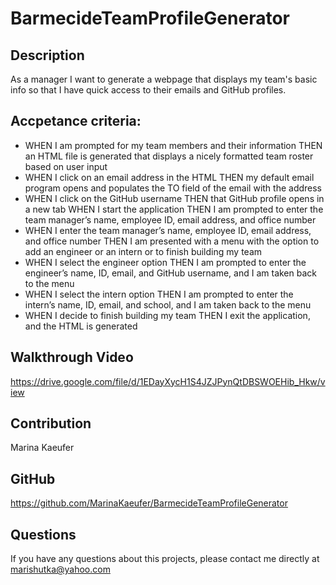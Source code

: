 # BarmecideTeamProfileGenerator

## Description

As a manager I want to generate a webpage that displays my team's basic info so that I have quick access to their emails and GitHub profiles.

## Accpetance criteria: 
* WHEN I am prompted for my team members and their information THEN an HTML file is generated that displays a nicely formatted team roster based on user input
* WHEN I click on an email address in the HTML THEN my default email program opens and populates the TO field of the email with the address
* WHEN I click on the GitHub username THEN that GitHub profile opens in a new tab
WHEN I start the application THEN I am prompted to enter the team manager’s name, employee ID, email address, and office number
* WHEN I enter the team manager’s name, employee ID, email address, and office number THEN I am presented with a menu with the option to add an engineer or an intern or to finish building my team
* WHEN I select the engineer option THEN I am prompted to enter the engineer’s name, ID, email, and GitHub username, and I am taken back to the menu
* WHEN I select the intern option THEN I am prompted to enter the intern’s name, ID, email, and school, and I am taken back to the menu
* WHEN I decide to finish building my team THEN I exit the application, and the HTML is generated


## Walkthrough Video

https://drive.google.com/file/d/1EDayXycH1S4JZJPynQtDBSWOEHib_Hkw/view


## Contribution

Marina Kaeufer

## GitHub

https://github.com/MarinaKaeufer/BarmecideTeamProfileGenerator

## Questions 

If you have any questions about this projects, please contact me directly at marishutka@yahoo.com


